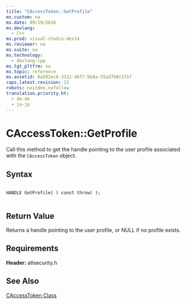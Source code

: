 ```yaml
---
title: "CAccessToken::GetProfile"
ms.custom: na
ms.date: 09/19/2016
ms.devlang: 
  - C++
ms.prod: visual-studio-dev14
ms.reviewer: na
ms.suite: na
ms.technology: 
  - devlang-cpp
ms.tgt_pltfrm: na
ms.topic: reference
ms.assetid: 0a502ec8-3312-4bf7-bb8a-55a37b8c571f
caps.latest.revision: 12
robots: noindex,nofollow
translation.priority.ht: 
  - de-de
  - ja-jp
---
```

# CAccessToken::GetProfile
Call this method to get the handle pointing to the user profile associated with the `CAccessToken` object.  
  
## Syntax  
  
```  
  
HANDLE GetProfile( ) const throw( );  
  
```  
  
## Return Value  
 Returns a handle pointing to the user profile, or NULL if no profile exists.  
  
## Requirements  
 **Header:** atlsecurity.h  
  
## See Also  
 [CAccessToken Class](../vs140/CAccessToken-Class.md)